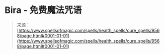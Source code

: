 <!--yml

分类：未分类

日期：2024年6月12日 18:45:55

-->

# Bira - 免费魔法咒语

> 来源：[https://www.spellsofmagic.com/spells/health_spells/cure_spells/9568/page.html#0001-01-01](https://www.spellsofmagic.com/spells/health_spells/cure_spells/9568/page.html#0001-01-01)
